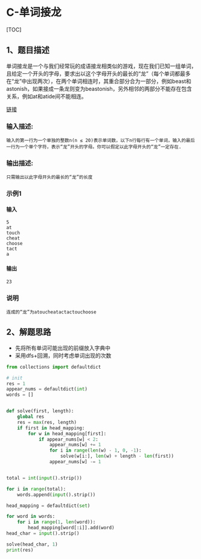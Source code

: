 # C-单词接龙

[TOC]

## 1、题目描述

单词接龙是一个与我们经常玩的成语接龙相类似的游戏，现在我们已知一组单词，且给定一个开头的字母，要求出以这个字母开头的最长的“龙”（每个单词都最多在“龙”中出现两次），在两个单词相连时，其重合部分合为一部分，例如beast和astonish，如果接成一条龙则变为beastonish，另外相邻的两部分不能存在包含关系，例如at和atide间不能相连。

[链接](https://ac.nowcoder.com/acm/contest/1071/C)

### 输入描述:

```
输入的第一行为一个单独的整数n(n ≤ 20)表示单词数，以下n行每行有一个单词，输入的最后一行为一个单个字符，表示“龙”开头的字母。你可以假定以此字母开头的“龙”一定存在.
```

### 输出描述:

```
只需输出以此字母开头的最长的“龙”的长度
```

### 示例1

#### 输入

```
5
at
touch
cheat
choose
tact
a
```

#### 输出

```
23
```

### 说明

```
连成的“龙”为atoucheatactactouchoose
```



## 2、解题思路

- 先将所有单词可能出现的前缀放入字典中
- 采用dfs+回溯，同时考虑单词出现的次数



```python
from collections import defaultdict

# init
res = 1
appear_nums = defaultdict(int)
words = []


def solve(first, length):
    global res
    res = max(res, length)
    if first in head_mapping:
        for w in head_mapping[first]:
            if appear_nums[w] < 2:
                appear_nums[w] += 1
                for i in range(len(w) - 1, 0, -1):
                    solve(w[i:], len(w) + length - len(first))
                appear_nums[w] -= 1


total = int(input().strip())

for i in range(total):
    words.append(input().strip())

head_mapping = defaultdict(set)

for word in words:
    for i in range(1, len(word)):
        head_mapping[word[:i]].add(word)
head_char = input().strip()

solve(head_char, 1)
print(res)

```


